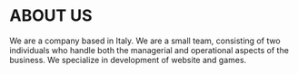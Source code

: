 # ABOUT US

We are a company based in Italy. We are a small team, consisting of two individuals who handle both the managerial and operational aspects of the business. We specialize in development of website and games.
